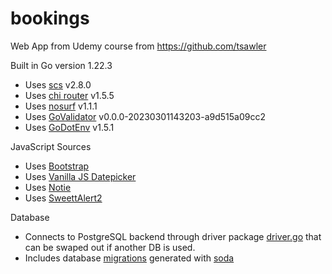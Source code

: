 # bookings
Web App from Udemy course from https://github.com/tsawler


Built in Go version 1.22.3
- Uses 	[scs](github.com/alexedwards/scs/v2) v2.8.0
- Uses  [chi router](github.com/go-chi/chi) v1.5.5
- Uses	[nosurf](github.com/justinas/nosurf) v1.1.1
- Uses [GoValidator](https://github.com/asaskevich/govalidator) v0.0.0-20230301143203-a9d515a09cc2
- Uses [GoDotEnv](https://github.com/joho/godotenv) v1.5.1

JavaScript Sources
- Uses [Bootstrap](https://getbootstrap.com/docs/5.3/getting-started/introduction/)
- Uses [Vanilla JS Datepicker](https://mymth.github.io/vanillajs-datepicker/#/)
- Uses [Notie](https://github.com/jaredreich/notie)
- Uses [SweettAlert2](https://sweetalert2.github.io/#download)

Database
- Connects to PostgreSQL backend through driver package [driver.go](https://github.com/cyberjourney20/bookings/blob/main/internal/driver/driver.go) that can be swaped out if another DB is used. 
- Includes database [migrations](https://github.com/cyberjourney20/bookings/tree/main/migrations) generated with [soda](https://gobuffalo.io/documentation/database/soda/)